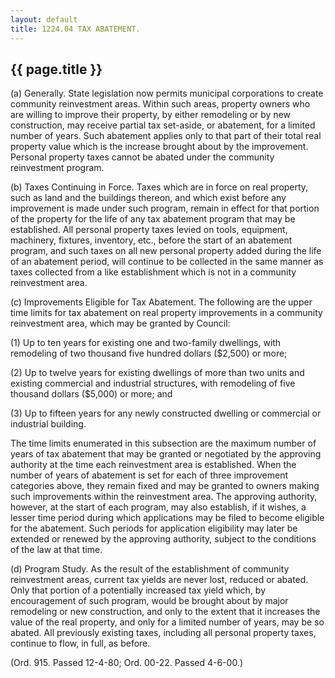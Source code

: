 ```yaml
---
layout: default 
title: 1224.04 TAX ABATEMENT.
---
```


{{ page.title }}
----------------

​(a) Generally. State legislation now permits municipal corporations to
create community reinvestment areas. Within such areas, property owners
who are willing to improve their property, by either remodeling or by
new construction, may receive partial tax set-aside, or abatement, for a
limited number of years. Such abatement applies only to that part of
their total real property value which is the increase brought about by
the improvement. Personal property taxes cannot be abated under the
community reinvestment program.

​(b) Taxes Continuing in Force. Taxes which are in force on real
property, such as land and the buildings thereon, and which exist before
any improvement is made under such program, remain in effect for that
portion of the property for the life of any tax abatement program that
may be established. All personal property taxes levied on tools,
equipment, machinery, fixtures, inventory, etc., before the start of an
abatement program, and such taxes on all new personal property added
during the life of an abatement period, will continue to be collected in
the same manner as taxes collected from a like establishment which is
not in a community reinvestment area.

​(c) Improvements Eligible for Tax Abatement. The following are the
upper time limits for tax abatement on real property improvements in a
community reinvestment area, which may be granted by Council:

​(1) Up to ten years for existing one and two-family dwellings, with
remodeling of two thousand five hundred dollars (\$2,500) or more;

​(2) Up to twelve years for existing dwellings of more than two units
and existing commercial and industrial structures, with remodeling of
five thousand dollars (\$5,000) or more; and

​(3) Up to fifteen years for any newly constructed dwelling or
commercial or industrial building.

The time limits enumerated in this subsection are the maximum number of
years of tax abatement that may be granted or negotiated by the
approving authority at the time each reinvestment area is established.
When the number of years of abatement is set for each of three
improvement categories above, they remain fixed and may be granted to
owners making such improvements within the reinvestment area. The
approving authority, however, at the start of each program, may also
establish, if it wishes, a lesser time period during which applications
may be filed to become eligible for the abatement. Such periods for
application eligibility may later be extended or renewed by the
approving authority, subject to the conditions of the law at that time.

​(d) Program Study. As the result of the establishment of community
reinvestment areas, current tax yields are never lost, reduced or
abated. Only that portion of a potentially increased tax yield which, by
encouragement of such program, would be brought about by major
remodeling or new construction, and only to the extent that it increases
the value of the real property, and only for a limited number of years,
may be so abated. All previously existing taxes, including all personal
property taxes, continue to flow, in full, as before.

(Ord. 915. Passed 12-4-80; Ord. 00-22. Passed 4-6-00.)
